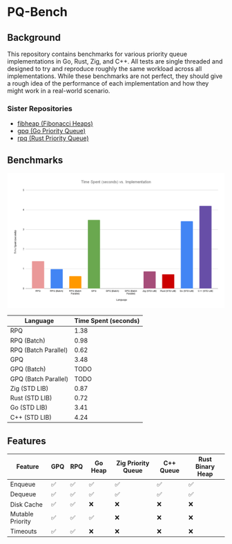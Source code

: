 # PQ-Bench

## Background
This repository contains benchmarks for various priority queue implementations in Go, Rust, Zig, and C++. All tests are single threaded and designed to try and reproduce roughly the same workload across all implementations. While these benchmarks are not perfect, they should give a rough idea of the performance of each implementation and how they might work in a real-world scenario. 

### Sister Repositories
- [fibheap (Fibonacci Heaps)](https://github.com/JustinTimperio/fibheap)
- [gpq (Go Priority Queue)](https://github.com/JustinTimperio/gpq)
- [rpq (Rust Priority Queue)](https://github.com/JustinTimperio/rpq)


## Benchmarks
![Benchmark](./docs/Time-Spent-vs-Implementation.png)

Language             | Time Spent (seconds)
---------------------|---------------------
RPQ                  | 1.38
RPQ (Batch)          | 0.98
RPQ (Batch Parallel) | 0.62
GPQ                  | 3.48
GPQ (Batch)          | TODO
GPQ (Batch Parallel) | TODO
Zig (STD LIB)        | 0.87
Rust (STD LIB)       | 0.72
Go (STD LIB)         | 3.41
C++ (STD LIB)        | 4.24

## Features
| Feature          | GPQ | RPQ | Go Heap | Zig Priority Queue | C++ Queue | Rust Binary Heap |
|------------------|-----|-----|---------|--------------------|-----------|------------------|
| Enqueue          | ✅   | ✅   | ✅       | ✅                  | ✅         | ✅                |
| Dequeue          | ✅   | ✅   | ✅       | ✅                  | ✅         | ✅                |
| Disk Cache       | ✅   | ✅   | ❌       | ❌                  | ❌         | ❌                |
| Mutable Priority | ✅   | ✅   | ✅       | ❌                  | ❌         | ❌                |
| Timeouts         | ✅   | ✅   | ❌       | ❌                  | ❌         | ❌                |
